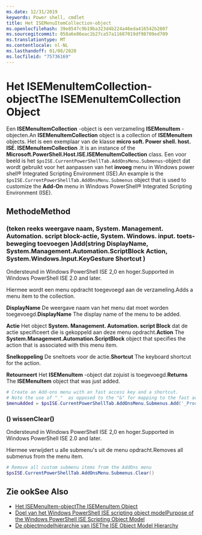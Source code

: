 ```yaml
---
ms.date: 12/31/2019
keywords: Power shell, cmdlet
title: Het ISEMenuItemCollection-object
ms.openlocfilehash: 39e8547c9b19ba323d4b224a46eda416542b2807
ms.sourcegitcommit: 058a6e86eac1b27ca57a11687019df98709ed709
ms.translationtype: MT
ms.contentlocale: nl-NL
ms.lasthandoff: 01/08/2020
ms.locfileid: "75736169"
---
```

# <a name="the-isemenuitemcollection-object"></a><span data-ttu-id="ca132-103">Het ISEMenuItemCollection-object</span><span class="sxs-lookup"><span data-stu-id="ca132-103">The ISEMenuItemCollection Object</span></span>

<span data-ttu-id="ca132-104">Een **ISEMenuItemCollection** -object is een verzameling **ISEMenuItem** -objecten.</span><span class="sxs-lookup"><span data-stu-id="ca132-104">An **ISEMenuItemCollection** object is a collection of **ISEMenuItem** objects.</span></span> <span data-ttu-id="ca132-105">Het is een exemplaar van de klasse **micro soft. Power shell. host. ISE. ISEMenuItemCollection** .</span><span class="sxs-lookup"><span data-stu-id="ca132-105">It is an instance of the **Microsoft.PowerShell.Host.ISE.ISEMenuItemCollection** class.</span></span> <span data-ttu-id="ca132-106">Een voor beeld is het `$psISE.CurrentPowerShellTab.AddOnsMenu.Submenus`-object dat wordt gebruikt voor het aanpassen van het **invoeg** menu in Windows power shell® Integrated Scripting Environment (ISE).</span><span class="sxs-lookup"><span data-stu-id="ca132-106">An example is the `$psISE.CurrentPowerShellTab.AddOnsMenu.Submenus` object that is used to customize the **Add-On** menu in Windows PowerShell® Integrated Scripting Environment (ISE).</span></span>

## <a name="method"></a><span data-ttu-id="ca132-107">Methode</span><span class="sxs-lookup"><span data-stu-id="ca132-107">Method</span></span>

### <a name="addstring-displayname-systemmanagementautomationscriptblock-action-systemwindowsinputkeygesture-shortcut-"></a><span data-ttu-id="ca132-108">\(teken reeks weergave naam, System. Management. Automation. script block-actie, System. Windows. input. toets-beweging toevoegen \)</span><span class="sxs-lookup"><span data-stu-id="ca132-108">Add\(string DisplayName, System.Management.Automation.ScriptBlock Action, System.Windows.Input.KeyGesture Shortcut \)</span></span>

<span data-ttu-id="ca132-109">Ondersteund in Windows PowerShell ISE 2,0 en hoger.</span><span class="sxs-lookup"><span data-stu-id="ca132-109">Supported in Windows PowerShell ISE 2.0 and later.</span></span>

<span data-ttu-id="ca132-110">Hiermee wordt een menu opdracht toegevoegd aan de verzameling.</span><span class="sxs-lookup"><span data-stu-id="ca132-110">Adds a menu item to the collection.</span></span>

<span data-ttu-id="ca132-111">**DisplayName** De weergave naam van het menu dat moet worden toegevoegd.</span><span class="sxs-lookup"><span data-stu-id="ca132-111">**DisplayName** The display name of the menu to be added.</span></span>

<span data-ttu-id="ca132-112">**Actie** Het object **System. Management. Automation. script Block** dat de actie specificeert die is gekoppeld aan deze menu opdracht.</span><span class="sxs-lookup"><span data-stu-id="ca132-112">**Action** The **System.Management.Automation.ScriptBlock** object that specifies the action that is associated with this menu item.</span></span>

<span data-ttu-id="ca132-113">**Snelkoppeling** De sneltoets voor de actie.</span><span class="sxs-lookup"><span data-stu-id="ca132-113">**Shortcut** The keyboard shortcut for the action.</span></span>

<span data-ttu-id="ca132-114">**Retourneert** Het **ISEMenuItem** -object dat zojuist is toegevoegd.</span><span class="sxs-lookup"><span data-stu-id="ca132-114">**Returns** The **ISEMenuItem** object that was just added.</span></span>

```powershell
# Create an Add-ons menu with an fast access key and a shortcut.
# Note the use of "_"  as opposed to the "&" for mapping to the fast access key letter for the menu item.
$menuAdded = $psISE.CurrentPowerShellTab.AddOnsMenu.Submenus.Add('_Process', {Get-Process}, 'Alt+P')
```

### <a name="clear"></a><span data-ttu-id="ca132-115">\(\) wissen</span><span class="sxs-lookup"><span data-stu-id="ca132-115">Clear\(\)</span></span>

<span data-ttu-id="ca132-116">Ondersteund in Windows PowerShell ISE 2,0 en hoger.</span><span class="sxs-lookup"><span data-stu-id="ca132-116">Supported in Windows PowerShell ISE 2.0 and later.</span></span>

<span data-ttu-id="ca132-117">Hiermee verwijdert u alle submenu's uit de menu opdracht.</span><span class="sxs-lookup"><span data-stu-id="ca132-117">Removes all submenus from the menu item.</span></span>

```powershell
# Remove all custom submenu items from the AddOns menu
$psISE.CurrentPowerShellTab.AddOnsMenu.Submenus.Clear()
```

## <a name="see-also"></a><span data-ttu-id="ca132-118">Zie ook</span><span class="sxs-lookup"><span data-stu-id="ca132-118">See Also</span></span>

- [<span data-ttu-id="ca132-119">Het ISEMenuItem-object</span><span class="sxs-lookup"><span data-stu-id="ca132-119">The ISEMenuItem Object</span></span>](The-ISEMenuItem-Object.md)
- [<span data-ttu-id="ca132-120">Doel van het Windows PowerShell ISE scripting object model</span><span class="sxs-lookup"><span data-stu-id="ca132-120">Purpose of the Windows PowerShell ISE Scripting Object Model</span></span>](Purpose-of-the-Windows-PowerShell-ISE-Scripting-Object-Model.md)
- [<span data-ttu-id="ca132-121">De objectmodelhiërarchie van ISE</span><span class="sxs-lookup"><span data-stu-id="ca132-121">The ISE Object Model Hierarchy</span></span>](The-ISE-Object-Model-Hierarchy.md)
